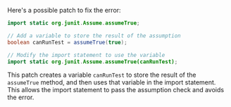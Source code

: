 Here's a possible patch to fix the error:
```java
import static org.junit.Assume.assumeTrue;

// Add a variable to store the result of the assumption
boolean canRunTest = assumeTrue(true);

// Modify the import statement to use the variable
import static org.junit.Assume.assumeTrue(canRunTest);
```
This patch creates a variable `canRunTest` to store the result of the `assumeTrue` method, and then uses that variable in the import statement. This allows the import statement to pass the assumption check and avoids the error.